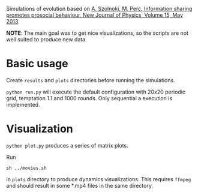 Simulations of evolution based on [A. Szolnoki, M. Perc, Information sharing promotes prosocial behaviour, New Journal of Physics, Volume 15, May 2013](https://doi.org/10.1088/1367-2630/15/5/053010).

**NOTE**: The main goal was to get nice visualizations, so the scripts are not well suited to produce new data.

# Basic usage
Create `results` and `plots` directories before running the simulations.

`python run.py` will execute the default configuration with 20x20 periodic grid, temptation 1.1 and 1000 rounds. Only
sequential a execution is implemented.

# Visualization

`python plot.py` produces a series of matrix plots.

Run

`sh ../movies.sh`

in `plots` directory to produce dynamics visualizations. This requires `ffmpeg` and should result in some *.mp4 files in the same directory. 
